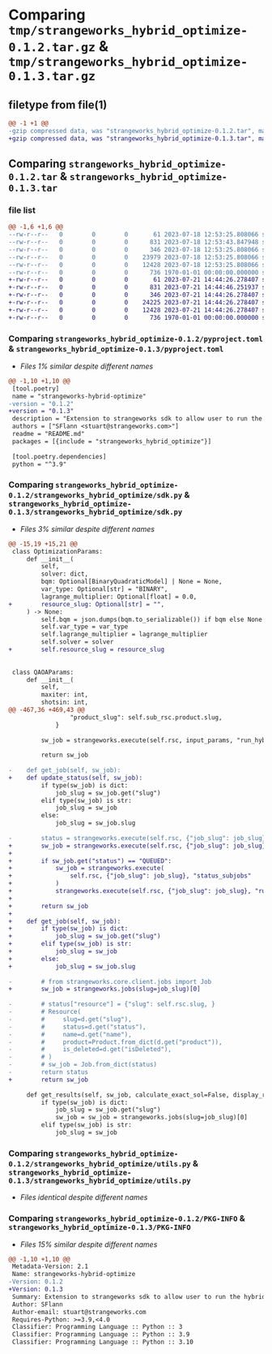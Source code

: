 # Comparing `tmp/strangeworks_hybrid_optimize-0.1.2.tar.gz` & `tmp/strangeworks_hybrid_optimize-0.1.3.tar.gz`

## filetype from file(1)

```diff
@@ -1 +1 @@
-gzip compressed data, was "strangeworks_hybrid_optimize-0.1.2.tar", max compression
+gzip compressed data, was "strangeworks_hybrid_optimize-0.1.3.tar", max compression
```

## Comparing `strangeworks_hybrid_optimize-0.1.2.tar` & `strangeworks_hybrid_optimize-0.1.3.tar`

### file list

```diff
@@ -1,6 +1,6 @@
--rw-r--r--   0        0        0       61 2023-07-18 12:53:25.808066 strangeworks_hybrid_optimize-0.1.2/README.md
--rw-r--r--   0        0        0      831 2023-07-18 12:53:43.847948 strangeworks_hybrid_optimize-0.1.2/pyproject.toml
--rw-r--r--   0        0        0      346 2023-07-18 12:53:25.808066 strangeworks_hybrid_optimize-0.1.2/strangeworks_hybrid_optimize/__init__.py
--rw-r--r--   0        0        0    23979 2023-07-18 12:53:25.808066 strangeworks_hybrid_optimize-0.1.2/strangeworks_hybrid_optimize/sdk.py
--rw-r--r--   0        0        0    12428 2023-07-18 12:53:25.808066 strangeworks_hybrid_optimize-0.1.2/strangeworks_hybrid_optimize/utils.py
--rw-r--r--   0        0        0      736 1970-01-01 00:00:00.000000 strangeworks_hybrid_optimize-0.1.2/PKG-INFO
+-rw-r--r--   0        0        0       61 2023-07-21 14:44:26.278407 strangeworks_hybrid_optimize-0.1.3/README.md
+-rw-r--r--   0        0        0      831 2023-07-21 14:44:46.251937 strangeworks_hybrid_optimize-0.1.3/pyproject.toml
+-rw-r--r--   0        0        0      346 2023-07-21 14:44:26.278407 strangeworks_hybrid_optimize-0.1.3/strangeworks_hybrid_optimize/__init__.py
+-rw-r--r--   0        0        0    24225 2023-07-21 14:44:26.278407 strangeworks_hybrid_optimize-0.1.3/strangeworks_hybrid_optimize/sdk.py
+-rw-r--r--   0        0        0    12428 2023-07-21 14:44:26.278407 strangeworks_hybrid_optimize-0.1.3/strangeworks_hybrid_optimize/utils.py
+-rw-r--r--   0        0        0      736 1970-01-01 00:00:00.000000 strangeworks_hybrid_optimize-0.1.3/PKG-INFO
```

### Comparing `strangeworks_hybrid_optimize-0.1.2/pyproject.toml` & `strangeworks_hybrid_optimize-0.1.3/pyproject.toml`

 * *Files 1% similar despite different names*

```diff
@@ -1,10 +1,10 @@
 [tool.poetry]
 name = "strangeworks-hybrid-optimize"
-version = "0.1.2"
+version = "0.1.3"
 description = "Extension to strangeworks sdk to allow user to run the hybrid optimization service"
 authors = ["SFlann <stuart@strangeworks.com>"]
 readme = "README.md"
 packages = [{include = "strangeworks_hybrid_optimize"}]
 
 [tool.poetry.dependencies]
 python = "^3.9"
```

### Comparing `strangeworks_hybrid_optimize-0.1.2/strangeworks_hybrid_optimize/sdk.py` & `strangeworks_hybrid_optimize-0.1.3/strangeworks_hybrid_optimize/sdk.py`

 * *Files 3% similar despite different names*

```diff
@@ -15,19 +15,21 @@
 class OptimizationParams:
     def __init__(
         self,
         solver: dict,
         bqm: Optional[BinaryQuadraticModel] | None = None,
         var_type: Optional[str] = "BINARY",
         lagrange_multiplier: Optional[float] = 0.0,
+        resource_slug: Optional[str] = "",
     ) -> None:
         self.bqm = json.dumps(bqm.to_serializable()) if bqm else None
         self.var_type = var_type
         self.lagrange_multiplier = lagrange_multiplier
         self.solver = solver
+        self.resource_slug = resource_slug
 
 
 class QAOAParams:
     def __init__(
         self,
         maxiter: int,
         shotsin: int,
@@ -467,36 +469,43 @@
                 "product_slug": self.sub_rsc.product.slug,
             }
 
         sw_job = strangeworks.execute(self.rsc, input_params, "run_hybrid_job")
 
         return sw_job
 
-    def get_job(self, sw_job):
+    def update_status(self, sw_job):
         if type(sw_job) is dict:
             job_slug = sw_job.get("slug")
         elif type(sw_job) is str:
             job_slug = sw_job
         else:
             job_slug = sw_job.slug
 
-        status = strangeworks.execute(self.rsc, {"job_slug": job_slug}, "status")
+        sw_job = strangeworks.execute(self.rsc, {"job_slug": job_slug}, "status")
+
+        if sw_job.get("status") == "QUEUED":
+            sw_job = strangeworks.execute(
+                self.rsc, {"job_slug": job_slug}, "status_subjobs"
+            )
+            strangeworks.execute(self.rsc, {"job_slug": job_slug}, "run_final_job")
+
+        return sw_job
+
+    def get_job(self, sw_job):
+        if type(sw_job) is dict:
+            job_slug = sw_job.get("slug")
+        elif type(sw_job) is str:
+            job_slug = sw_job
+        else:
+            job_slug = sw_job.slug
 
-        # from strangeworks.core.client.jobs import Job
+        sw_job = strangeworks.jobs(slug=job_slug)[0]
 
-        # status["resource"] = {"slug": self.rsc.slug, }
-        # Resource(
-        #     slug=d.get("slug"),
-        #     status=d.get("status"),
-        #     name=d.get("name"),
-        #     product=Product.from_dict(d.get("product")),
-        #     is_deleted=d.get("isDeleted"),
-        # )
-        # sw_job = Job.from_dict(status)
-        return status
+        return sw_job
 
     def get_results(self, sw_job, calculate_exact_sol=False, display_results=False):
         if type(sw_job) is dict:
             job_slug = sw_job.get("slug")
             sw_job = sw_job = strangeworks.jobs(slug=job_slug)[0]
         elif type(sw_job) is str:
             job_slug = sw_job
```

### Comparing `strangeworks_hybrid_optimize-0.1.2/strangeworks_hybrid_optimize/utils.py` & `strangeworks_hybrid_optimize-0.1.3/strangeworks_hybrid_optimize/utils.py`

 * *Files identical despite different names*

### Comparing `strangeworks_hybrid_optimize-0.1.2/PKG-INFO` & `strangeworks_hybrid_optimize-0.1.3/PKG-INFO`

 * *Files 15% similar despite different names*

```diff
@@ -1,10 +1,10 @@
 Metadata-Version: 2.1
 Name: strangeworks-hybrid-optimize
-Version: 0.1.2
+Version: 0.1.3
 Summary: Extension to strangeworks sdk to allow user to run the hybrid optimization service
 Author: SFlann
 Author-email: stuart@strangeworks.com
 Requires-Python: >=3.9,<4.0
 Classifier: Programming Language :: Python :: 3
 Classifier: Programming Language :: Python :: 3.9
 Classifier: Programming Language :: Python :: 3.10
```

